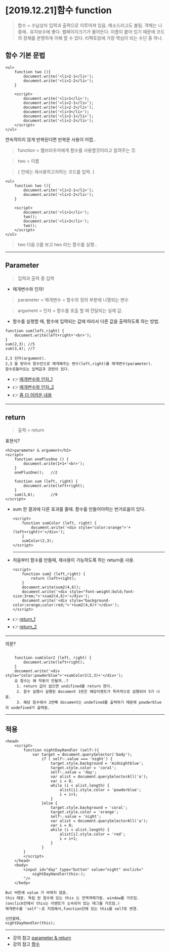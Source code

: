 [2019.12.21]함수 function
=======
> 함수 = 수납상자
> 입력과 출력으로 이루어져 있음.
매소드라고도 불림.
객체는 나중에..
유지보수에 좋다.
웹페이지크기가 줄어든다.
이름이 붙어 있기 때문에 코드의 정체를 분명하게 이해 할 수 있다.
리펙토링에 가장 핵심이 되는 수단 중 하나.

## 함수 기본 문법
```
<ul>
    function two (){
        document.write('<li>2-1</li>');
        document.write('<li>2-2</li>');
    }

    <script>
        document.write('<li>1</li>');
        document.write('<li>2-1</li>');
        document.write('<li>2-2</li>');
        document.write('<li>3</li>');
        document.write('<li>2-1</li>');
        document.write('<li>2-2</li>');
    </script>
</ul>
```
연속적이지 않게 반복된다면 반복문 사용이 어렵..
> function = 웹브라우저에게 함수를 사용할것이라고 알려주는 것.

> two  =  이름

> { 안에는 재사용하고자하는 코드를 입력. }
```
<ul>
    function two (){
        document.write('<li>2-1</li>');
        document.write('<li>2-2</li>');
    }

    <script>
        document.write('<li>1</li>');
        two();
        document.write('<li>3</li>');
        two();
    </script>
</ul>
```
> two 다음 ()를 보고 two 라는 함수를 실행..


***
## Parameter
> 입력과 출력 중 입력
- 매개변수와 인자!
> parameter = 매개변수 = 함수의 정의 부분에 나열되는 변수

> argument  = 인자 = 함수를 호출 할 때 전달되는 실제 값.
* 함수를 실행할 때, 함수에 입력되는 값에 따라서 다른 값을 출력하도록 하는 방법.
```
function sum(left,right) {
    document.write(left+right+'<br>');
}
sum(2,3); //5
sum(3,4); //7

2,3 인자(argument). 
2,3 을 받아서 함수안으로 매개해주는 변수(left,right)를 매개변수(parameter).
함수로들어오는 입력값과 관련이 있다.
```
* 👉 [매개변수와 인자_1](https://m.blog.naver.com/PostView.nhn?blogId=frhn00&logNo=220661516312&proxyReferer=https%3A%2F%2Fwww.google.com%2F)
* 👉 [매개변수와 인자_2](https://wayhome25.github.io/etc/2017/12/31/parameter-argument/)
* 👉 [좀 더 어려운 내용](https://gahee0416.tistory.com/15)
***
## return
> 출력 = return

표현식?
```
<h2>parameter & argument</h2>
<script>
    function onePlusOne () {
        document.write(1+1+'<br>');
    }
    onePlusOne();   //2

    function sum (left, right) {
        document.write(left+right);
    }
    sum(3,6);       //9
</script>
```
* sum 한 결과에 다른 효과를 줄때. 함수를 만들어야하는 번거로움이 있다.
    ```
    <script>
        function sumColor (left, right) {
            document.write('<div style="color:orange">'+(left+right)+'</div>');
        }
        sumColor(2,3);
    </script>
    ```
    ---
* 처음부터 함수를 만들때, 재사용이 가능하도록 하는 return을 사용.
    ```
    <script>
        function sum2 (left,right) {
            return (left+right);
        }
        document.write(sum2(4,6));
        document.write('<div style="font-weight:bold;font-size:3rem;">'+sum2(4,6)+'</div>');
        document.write('<div style="background-color:orange;color:red;">'+sum2(4,6)+'</div>');
    </script>
    ```
* 👉 [return_1](https://developer.mozilla.org/ko/docs/Web/JavaScript/Reference/Statements/return)
* 👉 [return_2](https://www.everdevel.com/JavaScript/return/)
*****
의문?
```
    
    function sumColor2 (left, right) {
        document.write(left+right);
    }
    document.write('<div style="color:powderblue">'+sumColor2(2,3)+'</div>');
    요 함수는 왜 작동이 안될까..?
     1. return 값이 없으면 undifined를 return 한다.
     2. 함수 실행시 실행된 document 1번은 해당이벤트가 독자적으로 실행되어 5가 나옴.
     3. 해당 함수에서 2번째 document는 undefined를 출력하기 때문에 powderblue의 undefined가 출력됨.

```
***
## 적용
```
<head>
    <script>
        function nightDayHandler (self✨){
            var target = document.querySelector('body');
                if ( self✨.value === 'night') {
                    target.style.background = 'midnightblue';
                    target.style.color = 'coral';
                    self✨.value = 'day';
                    var alist = document.querySelectorAll('a');
                    var i = 0;
                    while (i < alist.length) {
                        alist[i].style.color = 'powderblue';
                        i = i+1;
                    }
                }else {
                    target.style.background = 'coral';
                    target.style.color = 'orange';
                    self✨.value = 'night';
                    var alist = document.querySelectorAll('a');
                    var i = 0;
                    while (i < alist.length) {
                        alist[i].style.color = 'red';
                        i = i+1;
                    }
                }
        }
        </script>
    </head>
    <body>
        <input id="day" type="button" value="night" onclick="
            nightDayHandler(this✨);
        "/>
    </body>

```
```
But 버튼에 value 가 바뀌지 않음.
this 때문. 독립 된 함수에 있는 this 는 전역객체가됨. window를 가르킴. 
(onclick안에서 this는 이벤트가 소속되어 있는 태그를 가르킴.)
매개변수를 'self'✨로 지정해서,function안에 있는 this를 self로 변경.

선언할때,
nightDayHandler(this);
```

***
* 강의 참고 [parameter & return](https://opentutorials.org/course/3085/18851)
* 강의 참고 [ 함수](https://opentutorials.org/course/3085/18883)
